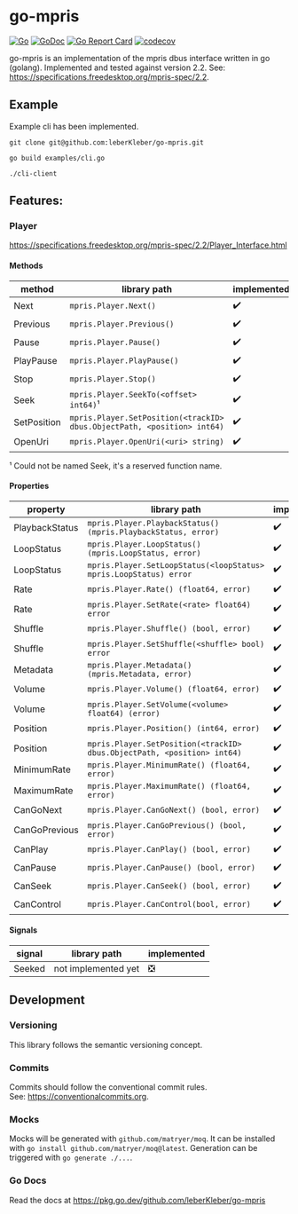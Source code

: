 # go-mpris

[![Go](https://github.com/leberKleber/go-mpris/workflows/go/badge.svg)](https://github.com/leberKleber/go-mpris/actions?query=workflow%3Ago)
[![GoDoc](https://godoc.org/github.com/leberKleber/go-mpris?status.png)](https://godoc.org/github.com/leberKleber/go-mpris)
[![Go Report Card](https://goreportcard.com/badge/github.com/leberKleber/go-mpris)](https://goreportcard.com/report/github.com/leberKleber/go-mpris)
[![codecov](https://codecov.io/gh/leberKleber/go-mpris/branch/main/graph/badge.svg)](https://codecov.io/gh/leberKleber/go-mpris)

go-mpris is an implementation of the mpris dbus interface written in go (golang).
Implemented and tested against version 2.2. See: https://specifications.freedesktop.org/mpris-spec/2.2.

## Example

Example cli has been implemented.

```shell
git clone git@github.com:leberKleber/go-mpris.git

go build examples/cli.go

./cli-client
```

## Features:

### Player

https://specifications.freedesktop.org/mpris-spec/2.2/Player_Interface.html

#### Methods

| method      | library path                                                            | implemented        |
|-------------|-------------------------------------------------------------------------|--------------------|
| Next        | `mpris.Player.Next()`                                                   | :heavy_check_mark: |
| Previous    | `mpris.Player.Previous()`                                               | :heavy_check_mark: |
| Pause       | `mpris.Player.Pause()`                                                  | :heavy_check_mark: |
| PlayPause   | `mpris.Player.PlayPause()`                                              | :heavy_check_mark: |
| Stop        | `mpris.Player.Stop()`                                                   | :heavy_check_mark: |
| Seek        | `mpris.Player.SeekTo(<offset> int64)`¹                                  | :heavy_check_mark: |
| SetPosition | `mpris.Player.SetPosition(<trackID> dbus.ObjectPath, <position> int64)` | :heavy_check_mark: |
| OpenUri     | `mpris.Player.OpenUri(<uri> string)`                                    | :heavy_check_mark: |

¹ Could not be named Seek, it's a reserved function name.

#### Properties

| property       | library path                                                            | implemented        |
|----------------|-------------------------------------------------------------------------|--------------------|
| PlaybackStatus | `mpris.Player.PlaybackStatus() (mpris.PlaybackStatus, error)`           | :heavy_check_mark: |
| LoopStatus     | `mpris.Player.LoopStatus() (mpris.LoopStatus, error)`                   | :heavy_check_mark: |
| LoopStatus     | `mpris.Player.SetLoopStatus(<loopStatus> mpris.LoopStatus) error`       | :heavy_check_mark: |
| Rate           | `mpris.Player.Rate() (float64, error)`                                  | :heavy_check_mark: |
| Rate           | `mpris.Player.SetRate(<rate> float64) error`                            | :heavy_check_mark: |
| Shuffle        | `mpris.Player.Shuffle() (bool, error)`                                  | :heavy_check_mark: |
| Shuffle        | `mpris.Player.SetShuffle(<shuffle> bool) error`                         | :heavy_check_mark: |
| Metadata       | `mpris.Player.Metadata() (mpris.Metadata, error)`                       | :heavy_check_mark: |
| Volume         | `mpris.Player.Volume() (float64, error)`                                | :heavy_check_mark: |
| Volume         | `mpris.Player.SetVolume(<volume> float64) (error)`                      | :heavy_check_mark: |
| Position       | `mpris.Player.Position() (int64, error)`                                | :heavy_check_mark: |
| Position       | `mpris.Player.SetPosition(<trackID> dbus.ObjectPath, <position> int64)` | :heavy_check_mark: |
| MinimumRate    | `mpris.Player.MinimumRate() (float64, error)`                           | :heavy_check_mark: |
| MaximumRate    | `mpris.Player.MaximumRate() (float64, error)`                           | :heavy_check_mark: |
| CanGoNext      | `mpris.Player.CanGoNext() (bool, error)`                                | :heavy_check_mark: |
| CanGoPrevious  | `mpris.Player.CanGoPrevious() (bool, error)`                            | :heavy_check_mark: |
| CanPlay        | `mpris.Player.CanPlay() (bool, error)`                                  | :heavy_check_mark: |
| CanPause       | `mpris.Player.CanPause() (bool, error)`                                 | :heavy_check_mark: |
| CanSeek        | `mpris.Player.CanSeek() (bool, error)`                                  | :heavy_check_mark: |
| CanControl     | `mpris.Player.CanControl(bool, error)`                                  | :heavy_check_mark: |

#### Signals

| signal | library path        | implemented                   |
|--------|---------------------|-------------------------------|
| Seeked | not implemented yet | :negative_squared_cross_mark: |

## Development

### Versioning

This library follows the semantic versioning concept.

### Commits

Commits should follow the conventional commit rules.  
See: https://conventionalcommits.org.

### Mocks

Mocks will be generated with `github.com/matryer/moq`. It can be installed with
`go install github.com/matryer/moq@latest`. Generation can be triggered with `go generate ./...`.

### Go Docs

Read the docs at https://pkg.go.dev/github.com/leberKleber/go-mpris
